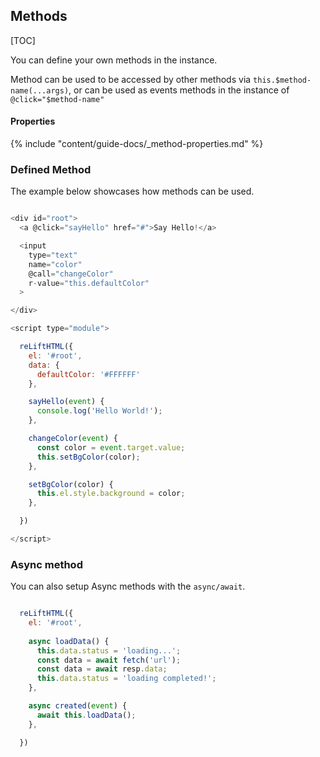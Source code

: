 ## Methods

[TOC]

You can define your own methods in the instance. 

Method can be used to be accessed by other methods via `this.$method-name(...args)`, or can be used as events methods in the instance of `@click="$method-name"`


#### Properties

{% include "content/guide-docs/_method-properties.md" %}

### Defined Method

The example below showcases how methods can be used.

```js

<div id="root">
  <a @click="sayHello" href="#">Say Hello!</a>

  <input 
    type="text" 
    name="color" 
    @call="changeColor" 
    r-value="this.defaultColor"
  > 

</div>

<script type="module">

  reLiftHTML({
    el: '#root',
    data: {
      defaultColor: '#FFFFFF'
    },

    sayHello(event) {
      console.log('Hello World!');
    },

    changeColor(event) {
      const color = event.target.value;
      this.setBgColor(color);
    },

    setBgColor(color) {
      this.el.style.background = color;
    },

  })

</script>

```


### Async method

You can also setup Async methods with the `async/await`. 


```js

  reLiftHTML({
    el: '#root',
    
    async loadData() {
      this.data.status = 'loading...';
      const data = await fetch('url');
      const data = await resp.data;
      this.data.status = 'loading completed!';
    },

    async created(event) {
      await this.loadData();
    },

  })


```